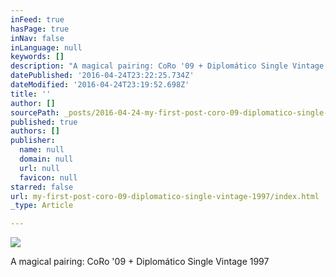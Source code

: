 ```yaml
---
inFeed: true
hasPage: true
inNav: false
inLanguage: null
keywords: []
description: "A magical pairing: CoRo '09 + Diplomático Single Vintage 1997"
datePublished: '2016-04-24T23:22:25.734Z'
dateModified: '2016-04-24T23:19:52.698Z'
title: ''
author: []
sourcePath: _posts/2016-04-24-my-first-post-coro-09-diplomatico-single-vintage-1997.md
published: true
authors: []
publisher:
  name: null
  domain: null
  url: null
  favicon: null
starred: false
url: my-first-post-coro-09-diplomatico-single-vintage-1997/index.html
_type: Article

---
```

![](https://the-grid-user-content.s3-us-west-2.amazonaws.com/3b7a09f9-8b66-44db-bd2d-272146a0fe8f.jpg)

A magical pairing: CoRo '09 + Diplomático Single Vintage 1997